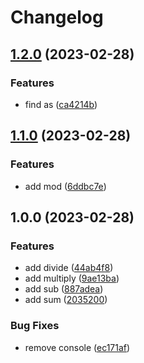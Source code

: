 # Changelog

## [1.2.0](https://github.com/arm666/release-please-testing/compare/v1.1.0...v1.2.0) (2023-02-28)


### Features

* find as ([ca4214b](https://github.com/arm666/release-please-testing/commit/ca4214b32b2b291a7398b259ec82b3ad7b3127b4))

## [1.1.0](https://github.com/arm666/release-please-testing/compare/v1.0.0...v1.1.0) (2023-02-28)


### Features

* add mod ([6ddbc7e](https://github.com/arm666/release-please-testing/commit/6ddbc7e2f69dbf269de49b9c11a2d146013da65d))

## 1.0.0 (2023-02-28)


### Features

* add divide ([44ab4f8](https://github.com/arm666/release-please-testing/commit/44ab4f82c63574eba2d10b60a316b823a3c74275))
* add multiply ([9ae13ba](https://github.com/arm666/release-please-testing/commit/9ae13ba150020eff5e1276a2b51642216896044f))
* add sub ([887adea](https://github.com/arm666/release-please-testing/commit/887adea5a1134ee1a1a16ecff09f7e2676f5c263))
* add sum ([2035200](https://github.com/arm666/release-please-testing/commit/203520096b51e7d0fc633b79cb6e497b1d39902b))


### Bug Fixes

* remove console ([ec171af](https://github.com/arm666/release-please-testing/commit/ec171afe48d8b97854f8f1a95dd4172bd8fd1503))
